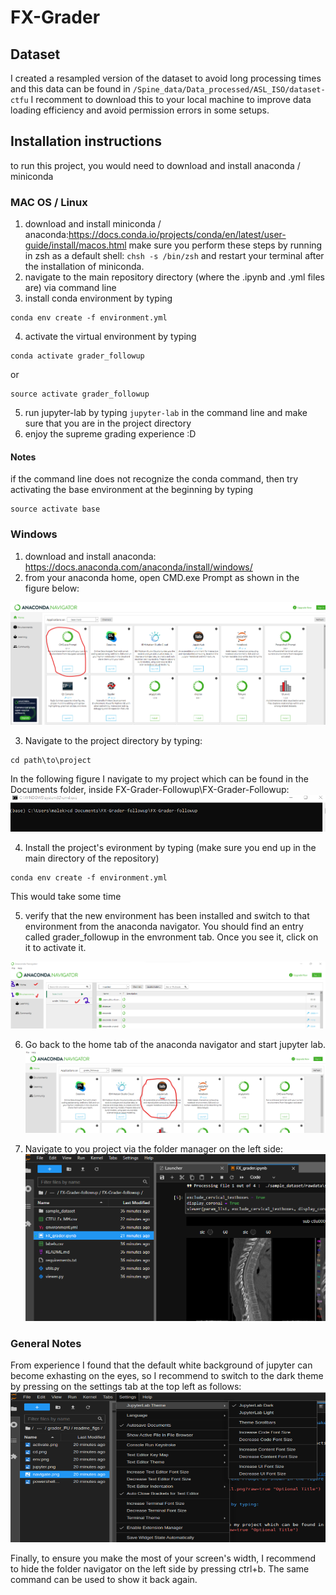 # FX-Grader

## Dataset
I created a resampled version of the dataset to avoid long processing times and this data can be found in `/Spine_data/Data_processed/ASL_ISO/dataset-ctfu` I recomment to download this to your local machine to improve data loading efficiency and avoid permission errors in some setups.  

## Installation instructions

to run this project, you would need to download and install anaconda / miniconda



### MAC OS / Linux
1) download and install miniconda / anaconda:https://docs.conda.io/projects/conda/en/latest/user-guide/install/macos.html 
make sure you perform these steps by running in zsh as a default shell: `chsh -s /bin/zsh` and restart your terminal after the installation of miniconda.
2) navigate to the main repository directory (where the .ipynb and .yml files are) via command line
3) install conda environment by typing
```
conda env create -f environment.yml
```
4) activate the virtual environment by typing
```
conda activate grader_followup
```
or 
```
source activate grader_followup
```
5) run jupyter-lab by typing `jupyter-lab` in the command line and make sure that you are in the project directory
6) enjoy the supreme grading experience :D

#### Notes
if the command line does not recognize the conda command, then try activating the base environment at the beginning by typing
```
source activate base
```

### Windows
1) download and install anaconda: https://docs.anaconda.com/anaconda/install/windows/
2) from your anaconda home, open CMD.exe Prompt as shown in the figure below:

![Screenshot](./readme_figs/powershell.png?raw=true "Optional Title")


3) Navigate to the project directory by typing:
```
cd path\to\project
```
In the following figure I navigate to my project which can be found in the Documents folder, inside FX-Grader-Followup\FX-Grader-Followup:
![Screenshot](./readme_figs/cd.png?raw=true "Optional Title")


4) Install the project's evironment by typing (make sure you end up in the main directory of the repository)
```
conda env create -f environment.yml
```
This would take some time

5) verify that the new environment has been installed and switch to that environment from the anaconda navigator. You should find an entry called grader_followup in the envronment tab. Once you see it, click on it to activate it. 

![Screenshot](./readme_figs/activate.png?raw=true "Optional Title")

6) Go back to the home tab of the anaconda navigator and start jupyter lab.
![Screenshot](./readme_figs/jupyter.png?raw=true "Optional Title")

7) Navigate to you project via the folder manager on the left side:
![Screenshot](./readme_figs/navigate.png?raw=true "Optional Title")

### General Notes
From experience I found that the default white background of jupyter can become exhasting on the eyes, so I recommend to switch to the dark theme by pressing on the settings tab at the top left as follows:
![Screenshot](./readme_figs/theme.png?raw=true "Optional Title")

Finally, to ensure you make the most of your screen's width, I recommend to hide the folder navigator on the left side by pressing ctrl+b. The same command can be used to show it back again.